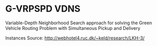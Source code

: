 # G-VRPSPD VDNS
Variable-Depth Neighborhood Search approach for solving the Green Vehicle Routing Problem with Simultaneous Pickup and Delivery

Instances Source:
http://webhotel4.ruc.dk/~keld/research/LKH-3/
